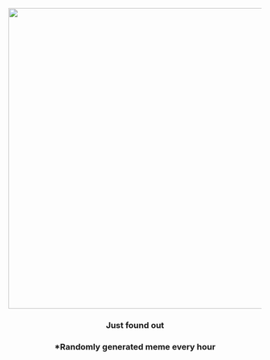 <p align="center">
        <img src="https://i.redd.it/43rgi0pc6cj91.jpg" width="600" height="600">
        </p>
        <h3 align="center">Just found out</h3>
        <h3 align="center">*Randomly generated meme every hour</h3>
    